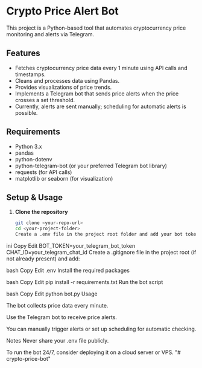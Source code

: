 # Crypto Price Alert Bot

This project is a Python-based tool that automates cryptocurrency price monitoring and alerts via Telegram.

## Features

- Fetches cryptocurrency price data every 1 minute using API calls and timestamps.
- Cleans and processes data using Pandas.
- Provides visualizations of price trends.
- Implements a Telegram bot that sends price alerts when the price crosses a set threshold.
- Currently, alerts are sent manually; scheduling for automatic alerts is possible.

## Requirements

- Python 3.x
- pandas
- python-dotenv
- python-telegram-bot (or your preferred Telegram bot library)
- requests (for API calls)
- matplotlib or seaborn (for visualization)

## Setup & Usage

1. **Clone the repository**

   ```bash
   git clone <your-repo-url>
   cd <your-project-folder>
   Create a .env file in the project root folder and add your bot token and chat ID:

ini
Copy
Edit
BOT_TOKEN=your_telegram_bot_token
CHAT_ID=your_telegram_chat_id
Create a .gitignore file in the project root (if not already present) and add:

bash
Copy
Edit
.env
Install the required packages

bash
Copy
Edit
pip install -r requirements.txt
Run the bot script

bash
Copy
Edit
python bot.py
Usage

The bot collects price data every minute.

Use the Telegram bot to receive price alerts.

You can manually trigger alerts or set up scheduling for automatic checking.

Notes
Never share your .env file publicly.

To run the bot 24/7, consider deploying it on a cloud server or VPS.
"# crypto-price-bot" 
